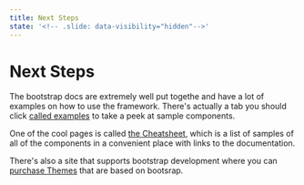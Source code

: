```yaml
---
title: Next Steps
state: '<!-- .slide: data-visibility="hidden"-->'
---
```


<!-- .slide: data-state="layout-title" class="bg-dark"-->

# Next Steps

> >

The bootstrap docs are extremely well put togethe and have a lot of examples on how to use the framework. There's actually a tab you should click [called examples](https://getbootstrap.com/docs/5.0/examples/) to take a peek at sample components.

One of the cool pages is called [the Cheatsheet](https://getbootstrap.com/docs/5.0/examples/cheatsheet/), which is a list of samples of all of the components in a convenient place with links to the documentation.

There's also a site that supports bootstrap development where you can [purchase Themes](https://themes.getbootstrap.com/) that are based on bootsrap.
